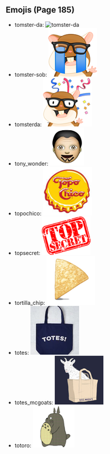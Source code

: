 
## Emojis (Page 185)

* tomster-da: ![tomster-da](output/tomster-da)
* tomster-sob: ![tomster-sob](output/tomster-sob.png)
* tomsterda: ![tomsterda](output/tomsterda.png)
* tony_wonder: ![tony_wonder](output/tony_wonder.png)
* topochico: ![topochico](output/topochico.jpg)
* topsecret: ![topsecret](output/topsecret.png)
* tortilla_chip: ![tortilla_chip](output/tortilla_chip.png)
* totes: ![totes](output/totes.jpg)
* totes_mcgoats: ![totes_mcgoats](output/totes_mcgoats.jpg)
* totoro: ![totoro](output/totoro.gif)
